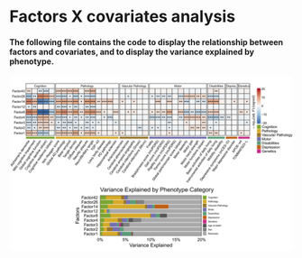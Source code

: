 # **Factors X covariates analysis**

#### The following file contains the code to display the relationship between factors and covariates, and to display the variance explained by phenotype.

<p align="center">
  <img src="4.Phenotypes_analysis.png" alt="Image" width="500"/>
</p>
